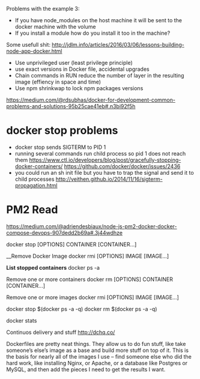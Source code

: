 

Problems with the example 3:
- If you have node_modules on the host machine it will be sent to the docker machine with the volume
- If you install a module how do you install it too in the machine?

Some usefull shit:
http://jdlm.info/articles/2016/03/06/lessons-building-node-app-docker.html

- Use unprivileged user (least privilege principle)
- use exact versions in Docker file, accidental upgrades
- Chain commands in RUN reduce the number of layer in the resulting image (effiency in space and time)
- Use npm shrinkwap to lock npm packages versions


https://medium.com/@rdsubhas/docker-for-development-common-problems-and-solutions-95b25cae41eb#.n3bi92f5h


# docker stop problems
- docker stop sends SIGTERM to PID 1
- running several commands run child process so pid 1 does not reach them
https://www.ctl.io/developers/blog/post/gracefully-stopping-docker-containers/
https://github.com/docker/docker/issues/2436
- you could run an sh init file but you have to trap the signal and send it to child processes
http://veithen.github.io/2014/11/16/sigterm-propagation.html


# PM2 Read
https://medium.com/@adriendesbiaux/node-js-pm2-docker-docker-compose-devops-907dedd2b69a#.3j44wdhze

docker stop [OPTIONS] CONTAINER [CONTAINER...]

__Remove Docker Image
docker rmi [OPTIONS] IMAGE [IMAGE...]


__List stopped containers__
docker ps -a

Remove one or more containers
docker rm [OPTIONS] CONTAINER [CONTAINER...]

Remove one or more images
docker rmi [OPTIONS] IMAGE [IMAGE...]

docker stop $(docker ps -a -q)
docker rm $(docker ps -a -q)


docker stats


Continuos delivery and stuff
http://dchq.co/


Dockerfiles are pretty neat things. They allow us to do fun stuff, like take someone’s else’s image as a base and build more stuff on top of it. This is the basis for nearly all of the images I use – find someone else who did the hard work, like installing Nginx, or Apache, or a database like Postgres or MySQL, and then add the pieces I need to get the results I want.
